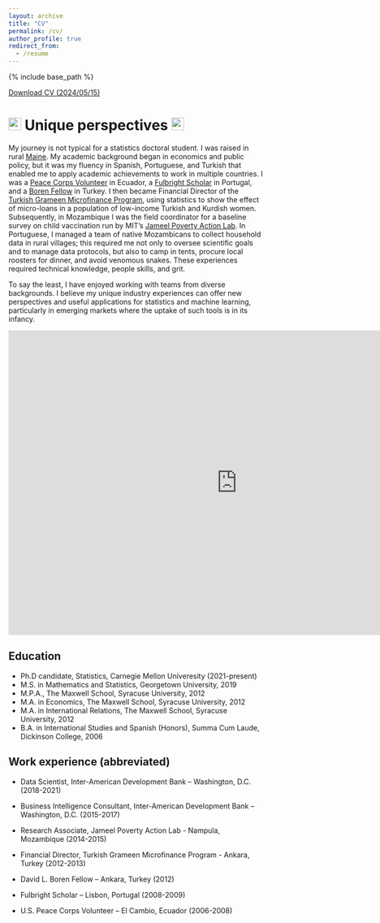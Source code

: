 ```yaml
---
layout: archive
title: "CV"
permalink: /cv/
author_profile: true
redirect_from:
  - /resume
---
```


{% include base_path %}

<a href="http://selinacarter.github.io/files/Carter_Selina_CV_2024.05.15.pdf" download>Download CV (2024/05/15)</a>




<img src="/images/favicon.ico" width="25"> Unique perspectives <img src="/images/favicon.ico" width="25">
======

My journey is not typical for a statistics doctoral student. I was raised in rural [Maine](https://en.wikipedia.org/wiki/Maine). My academic background began in economics and public policy, but it was my fluency in Spanish, Portuguese, and Turkish that enabled me to apply academic achievements to work in multiple countries. I was a [Peace Corps Volunteer](https://www.peacecorps.gov/) in Ecuador, a [Fulbright Scholar](https://us.fulbrightonline.org/) in Portugal, and a [Boren Fellow](https://www.borenawards.org/) in Turkey. I then became Financial Director of the [Turkish Grameen Microfinance Program](https://www.tgmp.net/en/), using statistics to show the effect of micro-loans in a population of low-income Turkish and Kurdish women. Subsequently, in Mozambique I was the field coordinator for a baseline survey on child vaccination run by MIT’s [Jameel Poverty Action Lab](https://www.povertyactionlab.org/). In Portuguese, I managed a team of native Mozambicans to collect household data in rural villages; this required me not only to oversee scientific goals and to manage data protocols, but also to camp in tents, procure local roosters for dinner, and avoid venomous snakes. These experiences required technical knowledge, people skills, and grit.

To say the least, I have enjoyed working with teams from diverse backgrounds. I believe my unique industry experiences can offer new perspectives and useful applications for statistics and machine learning, particularly in emerging markets where the uptake of such tools is in its infancy.

<!---
<a href="https://public.tableau.com/views/world_map_life/Map?:language=en-US&:sid=&:display_count=n&:origin=viz_share_link" target="_blank"><img src="/images/map.jpg" 
alt="Selina's world map" width="800" height="600" border="10" title="Click to open interactive map" /></a>
--->

<iframe seamless frameborder="0" src="https://public.tableau.com/views/world_map_life/Dashboard2?:embed-yes&:display_count=yes&:showVizHome=no" width = '900' height = '600' scrolling='yes' ></iframe>   





## Education

* Ph.D candidate, Statistics, Carnegie Mellon Univeresity (2021-present)
* M.S. in Mathematics and Statistics, Georgetown University, 2019
* M.P.A., The Maxwell School, Syracuse University, 2012
* M.A. in Economics, The Maxwell School, Syracuse University, 2012
* M.A. in International Relations, The Maxwell School, Syracuse University, 2012
* B.A. in International Studies and Spanish (Honors), Summa Cum Laude, Dickinson College, 2006



## Work experience (abbreviated)

* Data Scientist, Inter-American Development Bank – Washington, D.C. (2018-2021)

* Business Intelligence Consultant, Inter-American Development Bank – Washington, D.C. (2015-2017)

* Research Associate, Jameel Poverty Action Lab - Nampula, Mozambique  (2014-2015)

* Financial Director, Turkish Grameen Microfinance Program - Ankara, Turkey		(2012-2013)

* David L. Boren Fellow – Ankara, Turkey (2012)

* Fulbright Scholar – Lisbon, Portugal	 (2008-2009)

* U.S. Peace Corps Volunteer – El Cambio, Ecuador	(2006-2008)



